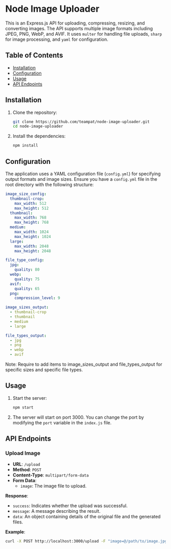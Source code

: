 # Node Image Uploader

This is an Express.js API for uploading, compressing, resizing, and converting images. The API supports multiple image formats including JPEG, PNG, WebP, and AVIF. It uses `multer` for handling file uploads, `sharp` for image processing, and `yaml` for configuration.

## Table of Contents

- [Installation](#installation)
- [Configuration](#configuration)
- [Usage](#usage)
- [API Endpoints](#api-endpoints)

## Installation

1. Clone the repository:
    ```bash
    git clone https://github.com/teampat/node-image-uploader.git
    cd node-image-uploader
    ```

2. Install the dependencies:
    ```bash
    npm install
    ```

## Configuration

The application uses a YAML configuration file (`config.yml`) for specifying output formats and image sizes. Ensure you have a `config.yml` file in the root directory with the following structure:

```yaml
image_size_config:
  thumbnail-crop:
    max_width: 512
    max_height: 512
  thumbnail:
    max_width: 768
    max_height: 768
  medium:
    max_width: 1024
    max_height: 1024
  large: 
    max_width: 2048
    max_height: 2048

file_type_config:
  jpg: 
    quality: 80
  webp: 
    quality: 75
  avif: 
    quality: 65
  png:
    compression_level: 9

image_sizes_output:
  - thumbnail-crop
  - thumbnail
  - medium
  - large

file_types_output:
  - jpg
  - png
  - webp
  - avif
```
Note: Require to add items to image_sizes_output and file_types_output for specific sizes and specific file types.

## Usage

1. Start the server:
    ```bash
    npm start
    ```

2. The server will start on port 3000. You can change the port by modifying the `port` variable in the `index.js` file.

## API Endpoints

### Upload Image

- **URL**: `/upload`
- **Method**: `POST`
- **Content-Type**: `multipart/form-data`
- **Form Data**:
  - `image`: The image file to upload.

**Response**:
- `success`: Indicates whether the upload was successful.
- `message`: A message describing the result.
- `data`: An object containing details of the original file and the generated files.

**Example**:

```bash
curl -X POST http://localhost:3000/upload -F "image=@/path/to/image.jpg"